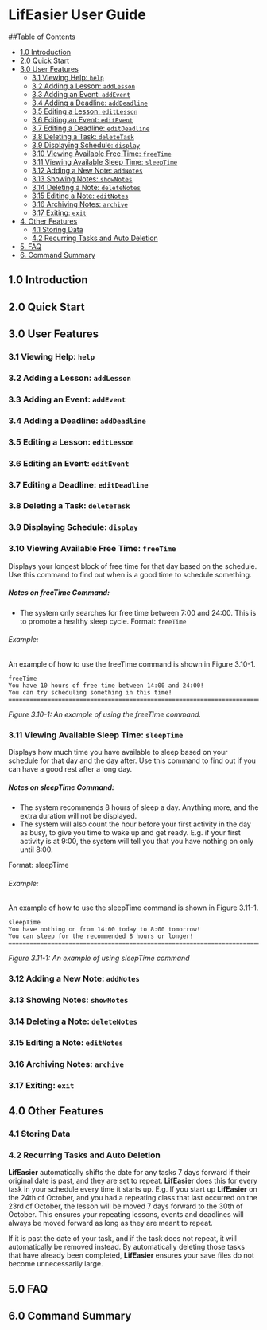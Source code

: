 # LifEasier User Guide

##Table of Contents
* [1.0 Introduction](#10-introduction)
* [2.0 Quick Start](#20-quick-start)
* [3.0 User Features](#30-user-features)
    * [3.1 Viewing Help: `help`](#31-viewing-help-help)
    * [3.2 Adding a Lesson: `addLesson`](#32-adding-a-lesson-addlesson)
    * [3.3 Adding an Event: `addEvent`](#33-adding-an-event-addevent)
    * [3.4 Adding a Deadline: `addDeadline`](#34-adding-a-deadline-adddeadline)
    * [3.5 Editing a Lesson: `editLesson`](#35-editing-a-lesson-editlesson)
    * [3.6 Editing an Event: `editEvent`](#36-editing-an-event-editevent)
    * [3.7 Editing a Deadline: `editDeadline`](#37-editing-a-deadline-editdeadline)
    * [3.8 Deleting a Task: `deleteTask`](#38-deleting-a-task-deletetask)
    * [3.9 Displaying Schedule: `display`](#39-displaying-schedule-display)
    * [3.10 Viewing Available Free Time: `freeTime`](#310-viewing-available-free-time-freetime)
    * [3.11 Viewing Available Sleep Time: `sleepTime`](#311-viewing-available-sleep-time-sleeptime)
    * [3.12 Adding a New Note: `addNotes`](#312-adding-a-new-note-addnotes)
    * [3.13 Showing Notes: `showNotes`](#313-showing-notes-shownotes)
    * [3.14 Deleting a Note: `deleteNotes`](#314-deleting-a-note-deletenotes)
    * [3.15 Editing a Note: `editNotes`](#315-editing-a-note-editnotes)
    * [3.16 Archiving Notes: `archive`](#316-archiving-notes-archive)
    * [3.17 Exiting: `exit`](#317-exiting-exit)
* [4. Other Features](#40-other-features)
    * [4.1 Storing Data](#41-storing-data)
    * [4.2 Recurring Tasks and Auto Deletion](#42-recurring-tasks-and-auto-deletion)
* [5. FAQ](#50-faq)
* [6. Command Summary](#60-command-summary)

## 1.0 Introduction

## 2.0 Quick Start

## 3.0 User Features

### 3.1 Viewing Help: `help`
### 3.2 Adding a Lesson: `addLesson`
### 3.3 Adding an Event: `addEvent`
### 3.4 Adding a Deadline: `addDeadline`
### 3.5 Editing a Lesson: `editLesson`
### 3.6 Editing an Event: `editEvent`
### 3.7 Editing a Deadline: `editDeadline`
### 3.8 Deleting a Task: `deleteTask`
### 3.9 Displaying Schedule: `display`

### 3.10 Viewing Available Free Time: `freeTime`
Displays your longest block of free time for that day based on the schedule.
Use this command to find out when is a good time to schedule something.

##### Notes on freeTime Command:
- The system only searches for free time between 7:00 and 24:00. This is to promote a healthy sleep cycle.
Format: `freeTime`

###### Example:
An example of how to use the freeTime command is shown in Figure 3.10-1.
```
freeTime
You have 10 hours of free time between 14:00 and 24:00!
You can try scheduling something in this time!
=========================================================================
```
*Figure 3.10-1: An example of using the freeTime command.*


### 3.11 Viewing Available Sleep Time: `sleepTime`
Displays how much time you have available to sleep based on your schedule for that day and the day after.
Use this command to find out if you can have a good rest after a long day.

##### Notes on sleepTime Command:
- The system recommends 8 hours of sleep a day. Anything more, and the extra duration will not be displayed.
- The system will also count the hour before your first activity in the day as busy,
to give you time to wake up and get ready. E.g. if your first activity is at 9:00, 
the system will tell you that you have nothing on only until 8:00.

Format: sleepTime

###### Example:
An example of how to use the sleepTime command is shown in Figure 3.11-1.
```
sleepTime
You have nothing on from 14:00 today to 8:00 tomorrow!
You can sleep for the recommended 8 hours or longer!
=========================================================================
```
*Figure 3.11-1: An example of using sleepTime command*


### 3.12 Adding a New Note: `addNotes`
### 3.13 Showing Notes: `showNotes`
### 3.14 Deleting a Note: `deleteNotes`
### 3.15 Editing a Note: `editNotes`
### 3.16 Archiving Notes: `archive`
### 3.17 Exiting: `exit`

## 4.0 Other Features

### 4.1 Storing Data
### 4.2 Recurring Tasks and Auto Deletion

 **LifEasier** automatically shifts the date for any tasks 7 days forward if their original date is past, 
 and they are set to repeat. **LifEasier** does this for every task in your schedule every time it starts up.
 E.g. If you start up **LifEasier** on the 24th of October, and you had a repeating class that last occurred 
 on the 23rd of October, the lesson will be moved 7 days forward to the 30th of October. This ensures your
 repeating lessons, events and deadlines will always be moved forward as long as they are meant to repeat.

 If it is past the date of your task, and if the task does not repeat, it will automatically be removed instead.
 By automatically deleting those tasks that have already been completed, **LifEasier** ensures your save files do 
 not become unnecessarily large.


## 5.0 FAQ

## 6.0 Command Summary

